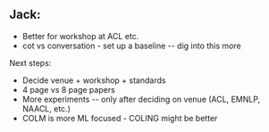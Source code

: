 ## Jack:

- Better for workshop at ACL etc.
- cot vs conversation - set up a baseline -- dig into this more

Next steps:
- Decide venue + workshop + standards
- 4 page vs 8 page papers
- More experiments -- only after deciding on venue (ACL, EMNLP, NAACL, etc.)
- COLM is more ML focused - COLING might be better